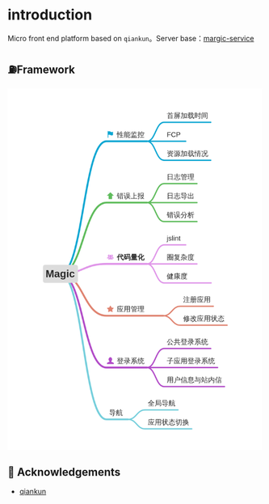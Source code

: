 # introduction

Micro front end platform based on `qiankun`。Server base：[margic-service](https://github.com/yzw7489757/Magic-service/issues)

## ⛽️Framework

![Framework](./architecture.png)

## 🎁 Acknowledgements

- [qiankun](https://github.com/umijs/qiankun)

